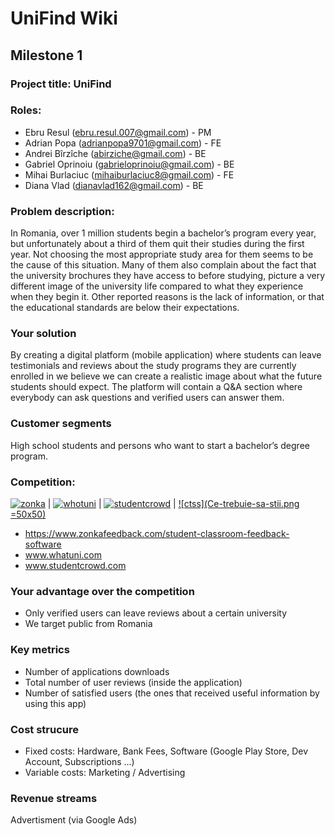 # UniFind Wiki

## Milestone 1

### Project title: UniFind

### Roles:
 - Ebru Resul (ebru.resul.007@gmail.com) - PM
 - Adrian Popa (adrianpopa9701@gmail.com) - FE
 - Andrei Bîrzîche (abirziche@gmail.com) - BE
 - Gabriel Oprinoiu (gabrieloprinoiu@gmail.com) - BE
 - Mihai Burlaciuc (mihaiburlaciuc8@gmail.com) - FE
 - Diana Vlad (dianavlad162@gmail.com) - BE

### Problem description:

In Romania, over 1 million students begin a bachelor’s program every year, but unfortunately about a third of them quit their studies during the first year. Not choosing the most appropriate study area for them seems to be the cause of this situation.
Many of them also complain about the fact that the university brochures they have access to before studying, picture a very different image of the university life compared to what they experience when they begin it. Other reported reasons is the lack of information, or that the educational standards are below their expectations.

### Your solution
By creating a digital platform (mobile application) where students can leave testimonials and reviews about the study programs they are currently enrolled in we believe we can create a realistic image about what the future students should expect. The platform will contain a Q&A section where everybody can ask questions and verified users can answer them.

### Customer segments
High school students and persons who want to start a bachelor’s degree program.
### Competition:

<a href="https://www.zonkafeedback.com/student-classroom-feedback-software" rel="zonka">![zonka](zonka-logo15.webp)</a>  | 
<a href="http://www.whatuni.com" rel="whotuni">![whotuni](logo_print.png)</a> |
<a href="http://www.studentcrowd.com" rel="studentcrowd">![studentcrowd](studentcrowd-300x150.jpg)</a> | 
<a href="https://www.edumatch.ro/" rel="ctss">![ctss](Ce-trebuie-sa-stii.png =50x50)</a>

- https://www.zonkafeedback.com/student-classroom-feedback-software
- www.whatuni.com
- www.studentcrowd.com

### Your advantage over the competition
 - Only verified users can leave reviews about a certain university
 - We target public from Romania

### Key metrics

 - Number of applications downloads
 - Total number of user reviews (inside the application)
 - Number of satisfied users (the ones that received useful information by using this app)

### Cost strucure

 - Fixed costs: Hardware, Bank Fees, Software (Google Play Store, Dev Account, Subscriptions ...)
 - Variable costs: Marketing / Advertising

### Revenue streams

Advertisment (via Google Ads)

